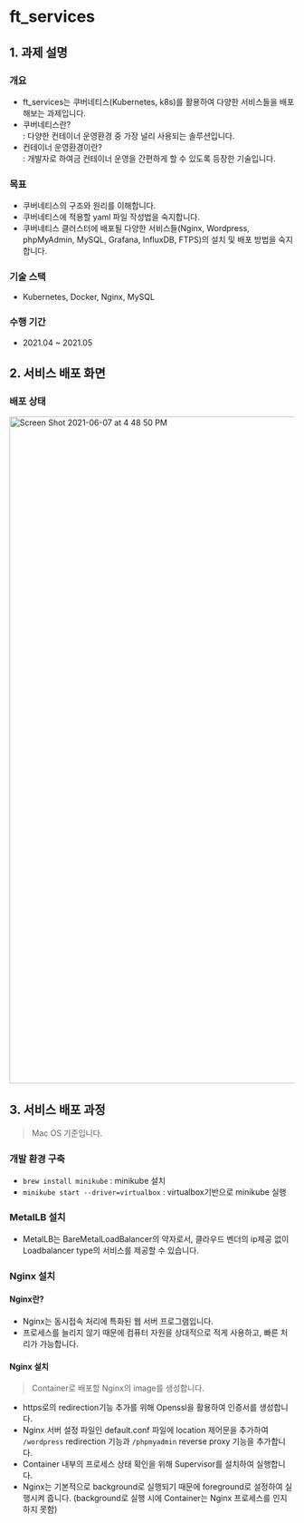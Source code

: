 # ft_services

## 1. 과제 설명
### 개요
- ft_services는 쿠버네티스(Kubernetes, k8s)를 활용하여 다양한 서비스들을 배포해보는 과제입니다.<br/>
- 쿠버네티스란?<br/>
: 다양한 컨테이너 운영환경 중 가장 널리 사용되는 솔루션입니다.
- 컨테이너 운영환경이란?<br/>
: 개발자로 하여금 컨테이너 운영을 간편하게 할 수 있도록 등장한 기술입니다.

### 목표
- 쿠버네티스의 구조와 원리를 이해합니다.
- 쿠버네티스에 적용할 yaml 파일 작성법을 숙지합니다.
- 쿠버네티스 클러스터에 배포될 다양한 서비스들(Nginx, Wordpress, phpMyAdmin, MySQL, Grafana, InfluxDB, FTPS)의 설치 및 배포 방법을 숙지합니다.

### 기술 스택
- Kubernetes, Docker, Nginx, MySQL

### 수행 기간
- 2021.04 ~ 2021.05

## 2. 서비스 배포 화면
### 배포 상태
<img width="1177" alt="Screen Shot 2021-06-07 at 4 48 50 PM" src="https://user-images.githubusercontent.com/59330163/121011015-1804eb80-c7d1-11eb-99d8-94da88a26154.png">

## 3. 서비스 배포 과정
> Mac OS 기준입니다.

### 개발 환경 구축
- `brew install minikube` : minikube 설치
- `minikube start --driver=virtualbox` : virtualbox기반으로 minikube 실행

### MetalLB 설치
- MetalLB는 BareMetalLoadBalancer의 약자로서, 클라우드 벤더의 ip제공 없이 Loadbalancer type의 서비스를 제공할 수 있습니다.

### Nginx 설치
#### Nginx란?
- Nginx는 동시접속 처리에 특화된 웹 서버 프로그램입니다.
- 프로세스를 늘리지 않기 때문에 컴퓨터 자원을 상대적으로 적게 사용하고, 빠른 처리가 가능합니다.

#### Nginx 설치
> Container로 배포할 Nginx의 image를 생성합니다.

- https로의 redirection기능 추가를 위해 Openssl을 활용하여 인증서를 생성합니다.
- Nginx 서버 설정 파일인 default.conf 파일에 location 제어문을 추가하여 `/wordpress` redirection 기능과 `/phpmyadmin` reverse proxy 기능을 추가합니다.
- Container 내부의 프로세스 상태 확인을 위해 Supervisor를 설치하여 실행합니다.
- Nginx는 기본적으로 background로 실행되기 때문에 foreground로 설정하여 실행시켜 줍니다.
(background로 실행 시에 Container는 Nginx 프로세스를 인지하지 못함)
